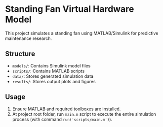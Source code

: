 # Standing Fan Virtual Hardware Model
This project simulates a standing fan using MATLAB/Simulink for predictive maintenance research.

## Structure
- `models/`: Contains Simulink model files
- `scripts/`: Contains MATLAB scripts
- `data/`: Stores generated simulation data
- `results/`: Stores output plots and figures

## Usage
1. Ensure MATLAB and required toolboxes are installed.
2. At project root folder, run `main.m` script to execute the entire simulation process (with command `run('scripts/main.m')`).

